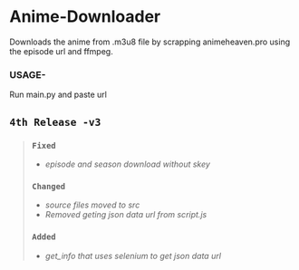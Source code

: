 # Anime-Downloader

Downloads the anime from .m3u8 file by scrapping animeheaven.pro using the episode url and ffmpeg.

### USAGE-

Run main.py and paste url


## `4th Release -v3`
> ### `Fixed`
> - *episode and season download without skey*
> ### `Changed`
> - *source files moved to src*
> - *Removed geting json data url from script.js*
> ### `Added`
> - *get_info that uses selenium to get json data url*
